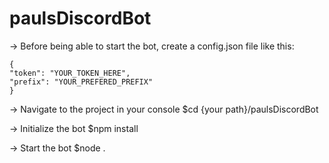 # paulsDiscordBot

-> 	Before being able to start the bot,
	create a config.json file like this:

	{
	"token": "YOUR_TOKEN_HERE",
	"prefix": "YOUR_PREFERED_PREFIX"
	}


-> Navigate to the project in your console
$cd {your path}/paulsDiscordBot

-> Initialize the bot
$npm install

-> Start the bot
$node .
